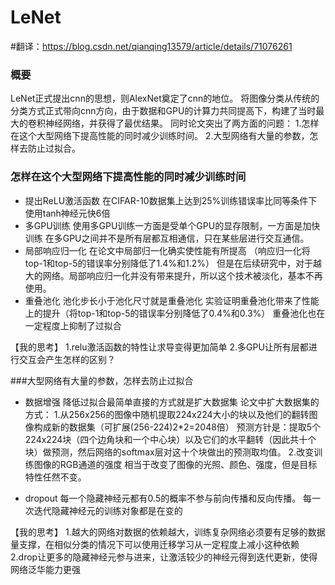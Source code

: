 # LeNet
#翻译：https://blog.csdn.net/qianqing13579/article/details/71076261

### 概要

LeNet正式提出cnn的思想，则AlexNet奠定了cnn的地位。
将图像分类从传统的分类方式正式带向cnn方向，由于数据和GPU的计算力共同提高下，构建了当时最大的卷积神经网络，并获得了最优结果。
同时论文突出了两方面的问题：
1.怎样在这个大型网络下提高性能的同时减少训练时间。
2.大型网络有大量的参数，怎样去防止过拟合。


### 怎样在这个大型网络下提高性能的同时减少训练时间

+ 提出ReLU激活函数
在CIFAR-10数据集上达到25%训练错误率比同等条件下使用tanh神经元快6倍
+ 多GPU训练
使用多GPU训练一方面是受单个GPU的显存限制，一方面是加快训练
在多GPU之间并不是所有层都互相通信，只在某些层进行交互通信。
+ 局部响应归一化
在论文中局部归一化确实使性能有所提高
（响应归一化将top-1和top-5的错误率分别降低了1.4%和1.2%）
但是在后续研究中，对于越大的网络。局部响应归一化并没有带来提升，所以这个技术被淡化，基本不再使用。
+ 重叠池化
池化步长小于池化尺寸就是重叠池化
实验证明重叠池化带来了性能上的提升（将top-1和top-5的错误率分别降低了0.4%和0.3%）
重叠池化也在一定程度上抑制了过拟合

【我的思考】
1.relu激活函数的特性让求导变得更加简单
2.多GPU让所有层都进行交互会产生怎样的区别？

###大型网络有大量的参数，怎样去防止过拟合

+ 数据增强
降低过拟合最简单直接的方式就是扩大数据集
论文中扩大数据集的方式：
1.从256x256的图像中随机提取224x224大小的块以及他们的翻转图像构成新的数据集（可扩展(256-224)2*2=2048倍）
预测方针是：提取5个224x224块（四个边角块和一个中心块）以及它们的水平翻转（因此共十个块）做预测，然后网络的softmax层对这十个块做出的预测取均值。
2.改变训练图像的RGB通道的强度
相当于改变了图像的光照、颜色、强度，但是目标特性任然不变。

+ dropout
每一个隐藏神经元都有0.5的概率不参与前向传播和反向传播。
每一次迭代隐藏神经元的训练对象都是在变的

【我的思考】
1.越大的网络对数据的依赖越大，训练复杂网络必须要有足够的数据量支撑，在相似分类的情况下可以使用迁移学习从一定程度上减小这种依赖
2.drop让更多的隐藏神经元参与进来，让激活较少的神经元得到迭代更新，使得网络泛华能力更强


